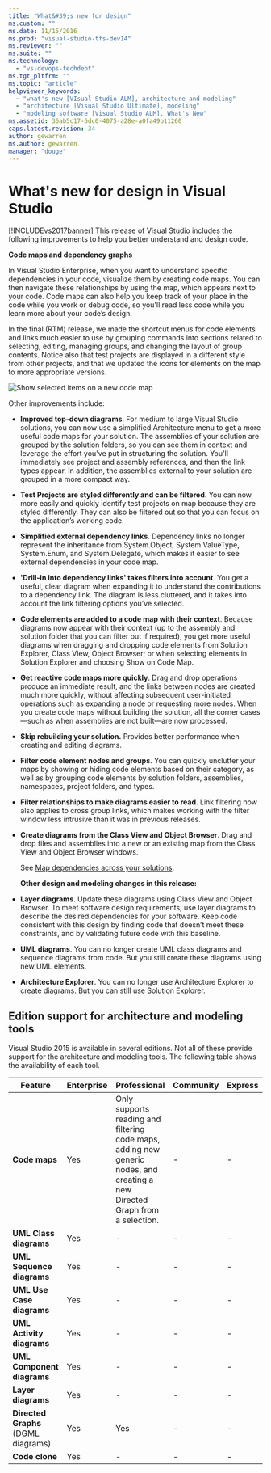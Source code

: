 ```yaml
---
title: "What&#39;s new for design"
ms.custom: ""
ms.date: 11/15/2016
ms.prod: "visual-studio-tfs-dev14"
ms.reviewer: ""
ms.suite: ""
ms.technology:
  - "vs-devops-techdebt"
ms.tgt_pltfrm: ""
ms.topic: "article"
helpviewer_keywords:
  - "what's new [VIsual Studio ALM], architecture and modeling"
  - "architecture [Visual Studio Ultimate], modeling"
  - "modeling software [Visual Studio ALM], What's New"
ms.assetid: 36ab5c17-6dc0-4075-a28e-a0fa49b11260
caps.latest.revision: 34
author: gewarren
ms.author: gewarren
manager: "douge"
---
```

# What's new for design in Visual Studio
[!INCLUDE[vs2017banner](../includes/vs2017banner.md)]
This release of Visual Studio includes the following improvements to help you better understand and design code.

 **Code maps and dependency graphs**

 In Visual Studio Enterprise, when you want to understand specific dependencies in your code, visualize them by creating code maps. You can then navigate these relationships by using the map, which appears next to your code. Code maps can also help you keep track of your place in the code while you work or debug code, so you'll read less code while you learn more about your code’s design.

 In the final (RTM) release, we made the shortcut menus for code elements and links much easier to use by grouping commands into sections related to selecting, editing, managing groups, and changing the layout of group contents. Notice also that test projects are displayed in a different style from other projects, and that we updated the icons for elements on the map to more appropriate versions.

 ![Show selected items on a new code map](../ide/media/codemapsshowonnewmap.png "CodeMapsShowOnNewMap")

 Other improvements include:

- **Improved top-down diagrams**. For medium to large Visual Studio solutions, you can now use a simplified Architecture menu to get a more useful code maps for your solution. The assemblies of your solution are grouped by the solution folders, so you can see them in context and leverage the effort you've put in structuring the solution. You'll immediately see project and assembly references, and then the link types appear. In addition, the assemblies external to your solution are grouped in a more compact way.

- **Test Projects are styled differently and can be filtered**. You can now more easily and quickly identify test projects on map because they are styled differently. They can also be filtered out so that you can focus on the application’s working code.

- **Simplified external dependency links**. Dependency links no longer represent the inheritance from System.Object, System.ValueType, System.Enum, and System.Delegate, which makes it easier to see external dependencies in your code map.

- **'Drill-in into dependency links' takes filters into account**. You get a useful, clear diagram when expanding it to understand the contributions to a dependency link. The diagram is less cluttered, and it takes into account the link filtering options you’ve selected.

- **Code elements are added to a code map with their context**. Because diagrams now appear with their context (up to the assembly and solution folder that you can filter out if required), you get more useful diagrams when dragging and dropping code elements from Solution Explorer, Class View, Object Browser; or when selecting elements in Solution Explorer and choosing Show on Code Map.

- **Get reactive code maps more quickly**. Drag and drop operations produce an immediate result, and the links between nodes are created much more quickly, without affecting subsequent user-initiated operations such as expanding a node or requesting more nodes. When you create code maps without building the solution, all the corner cases—such as when assemblies are not built—are now processed.

- **Skip rebuilding your solution.** Provides better performance when creating and editing diagrams.

- **Filter code element nodes and groups**. You can quickly unclutter your maps by showing or hiding code elements based on their category, as well as by grouping code elements by solution folders, assemblies, namespaces, project folders, and types.

- **Filter relationships to make diagrams easier to read**. Link filtering now also applies to cross group links, which makes working with the filter window less intrusive than it was in previous releases.

- **Create diagrams from the Class View and Object Browser**. Drag and drop files and assemblies into a new or an existing map from the Class View and Object Browser windows.

  See [Map dependencies across your solutions](../modeling/map-dependencies-across-your-solutions.md).

  **Other design and modeling changes in this release:**

- **Layer diagrams**. Update these diagrams using Class View and Object Browser. To meet software design requirements, use layer diagrams to describe the desired dependencies for your software. Keep code consistent with this design by finding code that doesn’t meet these constraints, and by validating future code with this baseline.

- **UML diagrams**. You can no longer create UML class diagrams and sequence diagrams from code. But you still create these diagrams using new UML elements.

- **Architecture Explorer**. You can no longer use Architecture Explorer to create diagrams. But you can still use Solution Explorer.

##  <a name="VersionSupport"></a> Edition support for architecture and modeling tools

Visual Studio 2015 is available in several editions. Not all of these provide support for the architecture and modeling tools. The following table shows the availability of each tool.

|**Feature**|**Enterprise**|**Professional**|**Community**|**Express**|
|-----------------|--------------------|----------------------|-------------------|-----------------|
|**Code maps**|Yes|Only supports reading and filtering code maps, adding new generic nodes, and creating a new Directed Graph from a selection.|-|-|
|**UML Class diagrams**|Yes|-|-|-|
|**UML Sequence diagrams**|Yes|-|-|-|
|**UML Use Case diagrams**|Yes|-|-|-|
|**UML Activity diagrams**|Yes|-|-|-|
|**UML Component diagrams**|Yes|-|-|-|
|**Layer diagrams**|Yes|-|-|-|
|**Directed Graphs** (DGML diagrams)|Yes|Yes|-|-|
|**Code clone**|Yes|-|-|-|